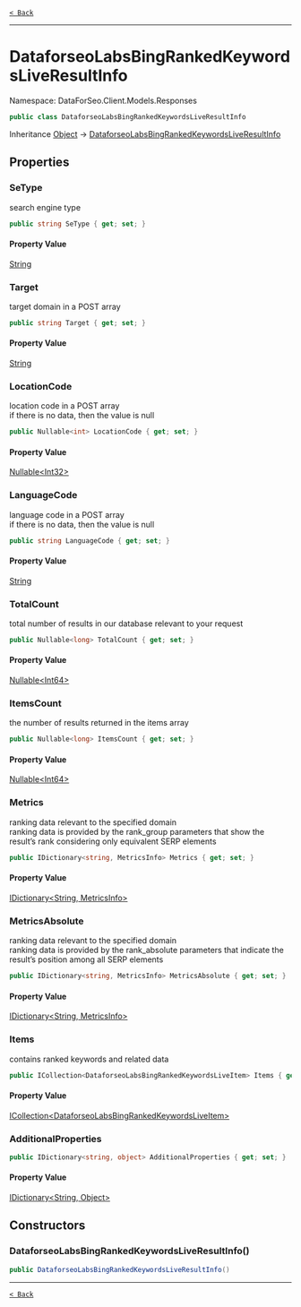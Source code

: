 [`< Back`](./)

---

# DataforseoLabsBingRankedKeywordsLiveResultInfo

Namespace: DataForSeo.Client.Models.Responses

```csharp
public class DataforseoLabsBingRankedKeywordsLiveResultInfo
```

Inheritance [Object](https://docs.microsoft.com/en-us/dotnet/api/system.object) → [DataforseoLabsBingRankedKeywordsLiveResultInfo](./dataforseo.client.models.responses.dataforseolabsbingrankedkeywordsliveresultinfo)

## Properties

### **SeType**

search engine type

```csharp
public string SeType { get; set; }
```

#### Property Value

[String](https://docs.microsoft.com/en-us/dotnet/api/system.string)<br>

### **Target**

target domain in a POST array

```csharp
public string Target { get; set; }
```

#### Property Value

[String](https://docs.microsoft.com/en-us/dotnet/api/system.string)<br>

### **LocationCode**

location code in a POST array
 <br>if there is no data, then the value is null

```csharp
public Nullable<int> LocationCode { get; set; }
```

#### Property Value

[Nullable&lt;Int32&gt;](https://docs.microsoft.com/en-us/dotnet/api/system.nullable-1)<br>

### **LanguageCode**

language code in a POST array
 <br>if there is no data, then the value is null

```csharp
public string LanguageCode { get; set; }
```

#### Property Value

[String](https://docs.microsoft.com/en-us/dotnet/api/system.string)<br>

### **TotalCount**

total number of results in our database relevant to your request

```csharp
public Nullable<long> TotalCount { get; set; }
```

#### Property Value

[Nullable&lt;Int64&gt;](https://docs.microsoft.com/en-us/dotnet/api/system.nullable-1)<br>

### **ItemsCount**

the number of results returned in the items array

```csharp
public Nullable<long> ItemsCount { get; set; }
```

#### Property Value

[Nullable&lt;Int64&gt;](https://docs.microsoft.com/en-us/dotnet/api/system.nullable-1)<br>

### **Metrics**

ranking data relevant to the specified domain
 <br>ranking data is provided by the rank_group parameters that show the result’s rank considering only equivalent SERP elements

```csharp
public IDictionary<string, MetricsInfo> Metrics { get; set; }
```

#### Property Value

[IDictionary&lt;String, MetricsInfo&gt;](https://docs.microsoft.com/en-us/dotnet/api/system.collections.generic.idictionary-2)<br>

### **MetricsAbsolute**

ranking data relevant to the specified domain
 <br>ranking data is provided by the rank_absolute parameters that indicate the result’s position among all SERP elements

```csharp
public IDictionary<string, MetricsInfo> MetricsAbsolute { get; set; }
```

#### Property Value

[IDictionary&lt;String, MetricsInfo&gt;](https://docs.microsoft.com/en-us/dotnet/api/system.collections.generic.idictionary-2)<br>

### **Items**

contains ranked keywords and related data

```csharp
public ICollection<DataforseoLabsBingRankedKeywordsLiveItem> Items { get; set; }
```

#### Property Value

[ICollection&lt;DataforseoLabsBingRankedKeywordsLiveItem&gt;](./dataforseo.client.models.dataforseolabsbingrankedkeywordsliveitem)<br>

### **AdditionalProperties**

```csharp
public IDictionary<string, object> AdditionalProperties { get; set; }
```

#### Property Value

[IDictionary&lt;String, Object&gt;](https://docs.microsoft.com/en-us/dotnet/api/system.collections.generic.idictionary-2)<br>

## Constructors

### **DataforseoLabsBingRankedKeywordsLiveResultInfo()**

```csharp
public DataforseoLabsBingRankedKeywordsLiveResultInfo()
```

---

[`< Back`](./)
